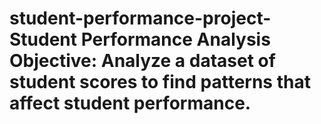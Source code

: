 # student-performance-project-Student Performance Analysis Objective: Analyze a dataset of student scores to find patterns that affect student performance.
